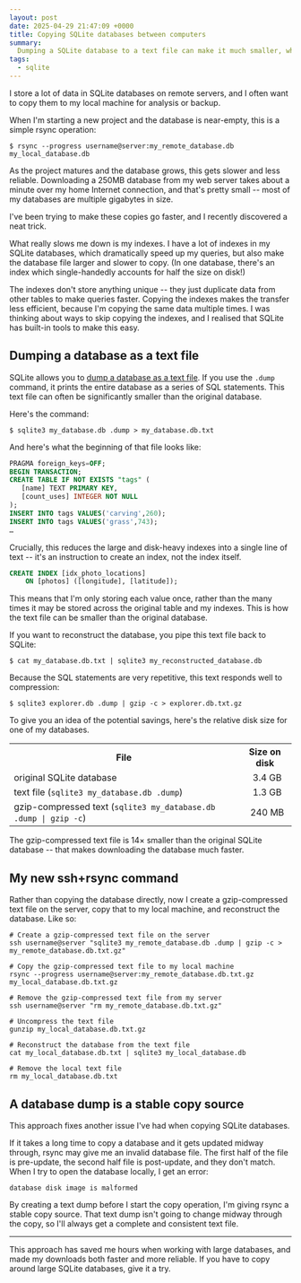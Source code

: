 ```yaml
---
layout: post
date: 2025-04-29 21:47:09 +0000
title: Copying SQLite databases between computers
summary:
  Dumping a SQLite database to a text file can make it much smaller, which means you can download it faster.
tags:
  - sqlite
---
```

I store a lot of data in SQLite databases on remote servers, and I often want to copy them to my local machine for analysis or backup.

When I'm starting a new project and the database is near-empty, this is a simple rsync operation:

```console
$ rsync --progress username@server:my_remote_database.db my_local_database.db
```

As the project matures and the database grows, this gets slower and less reliable.
Downloading a 250MB database from my web server takes about a minute over my home Internet connection, and that's pretty small -- most of my databases are multiple gigabytes in size.

I've been trying to make these copies go faster, and I recently discovered a neat trick.

What really slows me down is my indexes.
I have a lot of indexes in my SQLite databases, which dramatically speed up my queries, but also make the database file larger and slower to copy.
(In one database, there's an index which single-handedly accounts for half the size on disk!)

The indexes don't store anything unique -- they just duplicate data from other tables to make queries faster.
Copying the indexes makes the transfer less efficient, because I'm copying the same data multiple times.
I was thinking about ways to skip copying the indexes, and I realised that SQLite has built-in tools to make this easy.

## Dumping a database as a text file

SQLite allows you to [dump a database as a text file][dump].
If you use the `.dump` command, it prints the entire database as a series of SQL statements.
This text file can often be significantly smaller than the original database.

Here's the command:

```console
$ sqlite3 my_database.db .dump > my_database.db.txt
```

And here's what the beginning of that file looks like:

```sql
PRAGMA foreign_keys=OFF;
BEGIN TRANSACTION;
CREATE TABLE IF NOT EXISTS "tags" (
   [name] TEXT PRIMARY KEY,
   [count_uses] INTEGER NOT NULL
);
INSERT INTO tags VALUES('carving',260);
INSERT INTO tags VALUES('grass',743);
…
```

Crucially, this reduces the large and disk-heavy indexes into a single line of text -- it's an instruction to create an index, not the index itself.

```sql
CREATE INDEX [idx_photo_locations]
    ON [photos] ([longitude], [latitude]);
```

This means that I'm only storing each value once, rather than the many times it may be stored across the original table and my indexes.
This is how the text file can be smaller than the original database.

If you want to reconstruct the database, you pipe this text file back to SQLite:

```console
$ cat my_database.db.txt | sqlite3 my_reconstructed_database.db
```

Because the SQL statements are very repetitive, this text responds well to compression:

```console
$ sqlite3 explorer.db .dump | gzip -c > explorer.db.txt.gz
```

To give you an idea of the potential savings, here's the relative disk size for one of my databases.

<style>
  table#sizes {
    width: 100%;
    border: var(--border-width) var(--border-style) var(--block-border);
    border-radius: var(--border-radius);
    background-color: var(--block-background);
    padding: var(--default-padding);
  }

  table#sizes tr:not(:last-of-type) > th,
  table#sizes tr:not(:last-of-type) > td {
    border-bottom: 2px solid var(--block-border);
  }

  table#sizes td:not(:first-child) {
    text-align: center;
  }

  table#sizes tr > td:nth-child(2) {
    padding-left: 1em;
  }
</style>

<table id="sizes">
  <tr>
    <th>File</th>
    <th>Size on disk</th>
  </tr>
  <tr>
    <td>original SQLite database</td>
    <td title="7,081,912 bytes">3.4 GB</td>
  </tr>
  <tr>
    <td>text file (<code>sqlite3 my_database.db .dump</code>)</td>
    <td title="2,785,408 bytes">1.3 GB</td>
  </tr>
  <tr>
    <td>gzip-compressed text (<code>sqlite3 my_database.db .dump | gzip -c</code>)</td>
    <td title="491,904 bytes">240 MB</td>
  </tr>
</table>

The gzip-compressed text file is 14× smaller than the original SQLite database -- that makes downloading the database much faster.

[dump]: https://sqlite.org/cli.html#converting_an_entire_database_to_a_text_file

## My new ssh+rsync command

Rather than copying the database directly, now I create a gzip-compressed text file on the server, copy that to my local machine, and reconstruct the database.
Like so:

```shell
# Create a gzip-compressed text file on the server
ssh username@server "sqlite3 my_remote_database.db .dump | gzip -c > my_remote_database.db.txt.gz"

# Copy the gzip-compressed text file to my local machine
rsync --progress username@server:my_remote_database.db.txt.gz my_local_database.db.txt.gz

# Remove the gzip-compressed text file from my server
ssh username@server "rm my_remote_database.db.txt.gz"

# Uncompress the text file
gunzip my_local_database.db.txt.gz

# Reconstruct the database from the text file
cat my_local_database.db.txt | sqlite3 my_local_database.db

# Remove the local text file
rm my_local_database.db.txt
```



## A database dump is a stable copy source

This approach fixes another issue I've had when copying SQLite databases.

If it takes a long time to copy a database and it gets updated midway through, rsync may give me an invalid database file.
The first half of the file is pre-update, the second half file is post-update, and they don't match.
When I try to open the database locally, I get an error:

```
database disk image is malformed
```

By creating a text dump before I start the copy operation, I'm giving rsync a stable copy source.
That text dump isn't going to change midway through the copy, so I'll always get a complete and consistent text file.

---

This approach has saved me hours when working with large databases, and made my downloads both faster and more reliable.
If you have to copy around large SQLite databases, give it a try.
